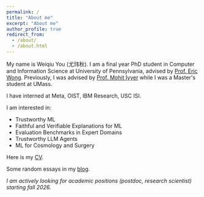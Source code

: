 ```yaml
---
permalink: /
title: "About me"
excerpt: "About me"
author_profile: true
redirect_from:
  - /about/
  - /about.html
---
```


My name is Weiqiu You (尤玮秋). I am a final year PhD student in Computer and Information Science at University of Pennsylvania, advised by [Prof. Eric Wong](https://www.cis.upenn.edu/~exwong/).
Previously, I was advised by [Prof. Mohit Iyyer](https://people.cs.umass.edu/~miyyer/) while I was a Master's student at UMass.
 <!-- [Prof Jon May](https://www.isi.edu/~jonmay/) while I was an intern at USC/ISI, and [Dr. Youngja Park](https://research.ibm.com/people/youngja-park) while I was an intern at IBM Research. -->
I have interned at Meta, OIST, IBM Research, USC ISI.


I am interested in:
- Trustworthy ML
- Faithful and Verifiable Explanations for ML
- Evaluation Benchmarks in Expert Domains
- Trustworthy LLM Agents
- ML for Cosmology and Surgery

Here is my [CV](/assets/pdf/weiqiu_you_cv.pdf).

Some random essays in my [blog](https://valley-manatee-f47.notion.site/Blogs-2156e4d4139380efbe88f03ff15eb53f).

_I am actively looking for academic positions (postdoc, research scientist) starting fall 2026._